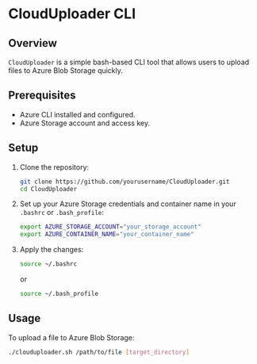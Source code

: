 # CloudUploader CLI

## Overview

`CloudUploader` is a simple bash-based CLI tool that allows users to upload files to Azure Blob Storage quickly.

## Prerequisites

- Azure CLI installed and configured.
- Azure Storage account and access key.

## Setup

1. Clone the repository:
    ```bash
    git clone https://github.com/yourusername/CloudUploader.git
    cd CloudUploader
    ```

2. Set up your Azure Storage credentials and container name in your `.bashrc` or `.bash_profile`:
    ```bash
    export AZURE_STORAGE_ACCOUNT="your_storage_account"
    export AZURE_CONTAINER_NAME="your_container_name"
    ```

3. Apply the changes:
    ```bash
    source ~/.bashrc
    ```
    or
    ```bash
    source ~/.bash_profile
    ```

## Usage

To upload a file to Azure Blob Storage:
```bash
./clouduploader.sh /path/to/file [target_directory]

